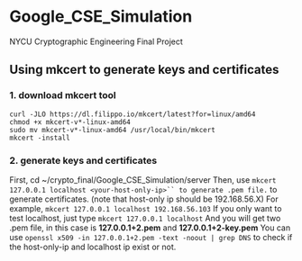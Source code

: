 # Google_CSE_Simulation
NYCU Cryptographic Engineering Final Project

## Using mkcert to generate keys and certificates
### 1. download mkcert tool
```sudo apt install libnss3-tools
curl -JLO https://dl.filippo.io/mkcert/latest?for=linux/amd64
chmod +x mkcert-v*-linux-amd64
sudo mv mkcert-v*-linux-amd64 /usr/local/bin/mkcert
mkcert -install 
```

### 2. generate keys and certificates
First, cd ~/crypto_final/Google_CSE_Simulation/server
Then, use ```mkcert 127.0.0.1 localhost <your-host-only-ip>`` to generate .pem file.``` to generate certificates. (note that host-only ip should be 192.168.56.X)
For example, ```mkcert 127.0.0.1 localhost 192.168.56.103```
If you only want to test localhost, just type ```mkcert 127.0.0.1 localhost```
And you will get two .pem file, in this case is **127.0.0.1+2.pem** and **127.0.0.1+2-key.pem**
You can use ``` openssl x509 -in 127.0.0.1+2.pem -text -noout | grep DNS ``` to check if the host-only-ip and localhost ip exist or not.